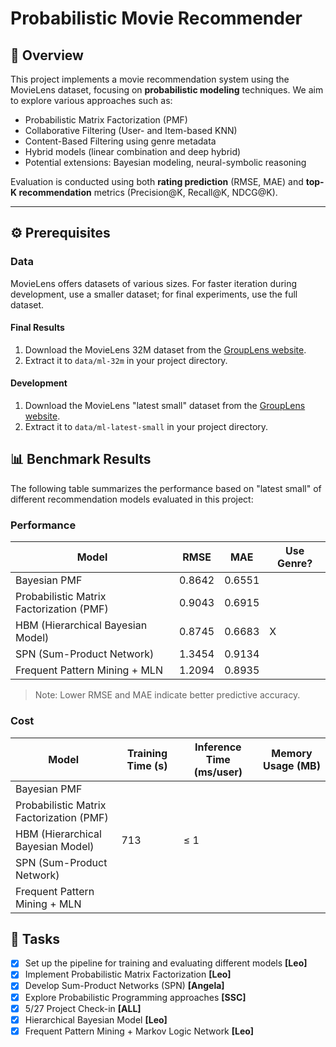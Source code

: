 # Probabilistic Movie Recommender

## 📘 Overview

This project implements a movie recommendation system using the MovieLens dataset, focusing on **probabilistic modeling** techniques. We aim to explore various approaches such as:

- Probabilistic Matrix Factorization (PMF)
- Collaborative Filtering (User- and Item-based KNN)
- Content-Based Filtering using genre metadata
- Hybrid models (linear combination and deep hybrid)
- Potential extensions: Bayesian modeling, neural-symbolic reasoning

Evaluation is conducted using both **rating prediction** (RMSE, MAE) and **top-K recommendation** metrics (Precision@K, Recall@K, NDCG@K).

---

## ⚙️ Prerequisites

### Data

MovieLens offers datasets of various sizes. For faster iteration during development, use a smaller dataset; for final experiments, use the full dataset.

#### Final Results

1. Download the MovieLens 32M dataset from the [GroupLens website](https://grouplens.org/datasets/movielens/).
2. Extract it to `data/ml-32m` in your project directory.

#### Development

1. Download the MovieLens "latest small" dataset from the [GroupLens website](https://grouplens.org/datasets/movielens/).
2. Extract it to `data/ml-latest-small` in your project directory.

## 📊 Benchmark Results

The following table summarizes the performance based on "latest small" of different recommendation models evaluated in this project:

### Performance

| Model                                     | RMSE   | MAE    | Use Genre?  |
|-------------------------------------------|--------|--------|-------------|
| Bayesian PMF                              | 0.8642 | 0.6551 |             |
| Probabilistic Matrix Factorization (PMF)  | 0.9043 | 0.6915 |             |
| HBM (Hierarchical Bayesian Model)         | 0.8745 | 0.6683 | X           |
| SPN (Sum-Product Network)                 | 1.3454 | 0.9134 |             |
| Frequent Pattern Mining + MLN             | 1.2094 | 0.8935 |             |

> Note: Lower RMSE and MAE indicate better predictive accuracy.

### Cost

| Model                                     | Training Time (s)| Inference Time (ms/user)| Memory Usage (MB)|
|-------------------------------------------|------------------|-------------------------|------------------|
| Bayesian PMF                              |                  |                         |                  |
| Probabilistic Matrix Factorization (PMF)  |                  |                         |                  |
| HBM (Hierarchical Bayesian Model)         | 713              | $\leq$ 1                |                  |
| SPN (Sum-Product Network)                 |                  |                         |                  |
| Frequent Pattern Mining + MLN             |                  |                         |                  |

## 📝 Tasks

- [x] Set up the pipeline for training and evaluating different models **[Leo]**
- [x] Implement Probabilistic Matrix Factorization **[Leo]**
- [x] Develop Sum-Product Networks (SPN) **[Angela]**
- [x] Explore Probabilistic Programming approaches **[SSC]**
- [x] 5/27 Project Check-in **[ALL]**
- [x] Hierarchical Bayesian Model **[Leo]**
- [x] Frequent Pattern Mining + Markov Logic Network **[Leo]**
